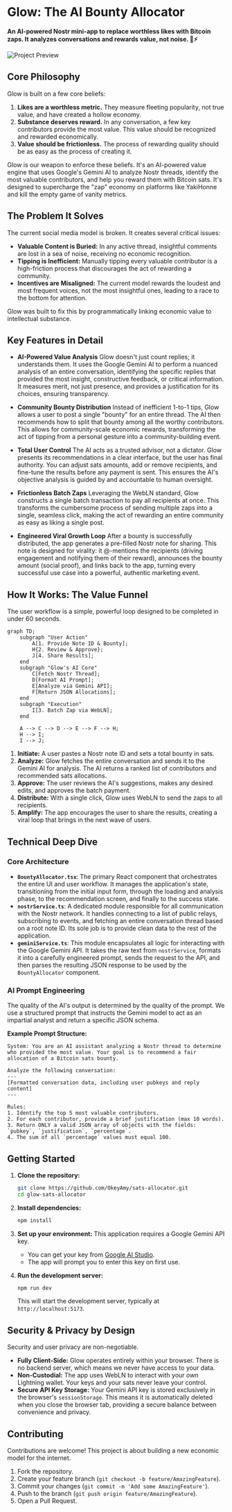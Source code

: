 # Glow: The AI Bounty Allocator

**An AI-powered Nostr mini-app to replace worthless likes with Bitcoin zaps. It analyzes conversations and rewards value, not noise. 🤖⚡️**

![Project Preview](public/preview.png)

## Core Philosophy

Glow is built on a few core beliefs:
1.  **Likes are a worthless metric.** They measure fleeting popularity, not true value, and have created a hollow economy.
2.  **Substance deserves reward.** In any conversation, a few key contributors provide the most value. This value should be recognized and rewarded economically.
3.  **Value should be frictionless.** The process of rewarding quality should be as easy as the process of creating it.

Glow is our weapon to enforce these beliefs. It's an AI-powered value engine that uses Google's Gemini AI to analyze Nostr threads, identify the most valuable contributors, and help you reward them with Bitcoin sats. It's designed to supercharge the "zap" economy on platforms like YakiHonne and kill the empty game of vanity metrics.

## The Problem It Solves

The current social media model is broken. It creates several critical issues:

-   **Valuable Content is Buried:** In any active thread, insightful comments are lost in a sea of noise, receiving no economic recognition.
-   **Tipping is Inefficient:** Manually tipping every valuable contributor is a high-friction process that discourages the act of rewarding a community.
-   **Incentives are Misaligned:** The current model rewards the loudest and most frequent voices, not the most insightful ones, leading to a race to the bottom for attention.

Glow was built to fix this by programmatically linking economic value to intellectual substance.

## Key Features in Detail

-   **AI-Powered Value Analysis**
    Glow doesn't just count replies; it understands them. It uses the Google Gemini AI to perform a nuanced analysis of an entire conversation, identifying the specific replies that provided the most insight, constructive feedback, or critical information. It measures merit, not just presence, and provides a justification for its choices, ensuring transparency.

-   **Community Bounty Distribution**
    Instead of inefficient 1-to-1 tips, Glow allows a user to post a single "bounty" for an entire thread. The AI then recommends how to split that bounty among all the worthy contributors. This allows for community-scale economic rewards, transforming the act of tipping from a personal gesture into a community-building event.

-   **Total User Control**
    The AI acts as a trusted advisor, not a dictator. Glow presents its recommendations in a clear interface, but the user has final authority. You can adjust sats amounts, add or remove recipients, and fine-tune the results before any payment is sent. This ensures the AI's objective analysis is guided by and accountable to human oversight.

-   **Frictionless Batch Zaps**
    Leveraging the WebLN standard, Glow constructs a single batch transaction to pay all recipients at once. This transforms the cumbersome process of sending multiple zaps into a single, seamless click, making the act of rewarding an entire community as easy as liking a single post.

-   **Engineered Viral Growth Loop**
    After a bounty is successfully distributed, the app generates a pre-filled Nostr note for sharing. This note is designed for virality: it @-mentions the recipients (driving engagement and notifying them of their reward), announces the bounty amount (social proof), and links back to the app, turning every successful use case into a powerful, authentic marketing event.

## How It Works: The Value Funnel

The user workflow is a simple, powerful loop designed to be completed in under 60 seconds.

```mermaid
graph TD;
    subgraph "User Action"
        A[1. Provide Note ID & Bounty];
        H{2. Review & Approve};
        J[4. Share Results];
    end
    subgraph "Glow's AI Core"
        C[Fetch Nostr Thread];
        D[Format AI Prompt];
        E[Analyze via Gemini API];
        F[Return JSON Allocations];
    end
    subgraph "Execution"
        I[3. Batch Zap via WebLN];
    end

    A --> C --> D --> E --> F --> H;
    H --> I;
    I --> J;
```

1.  **Initiate:** A user pastes a Nostr note ID and sets a total bounty in sats.
2.  **Analyze:** Glow fetches the entire conversation and sends it to the Gemini AI for analysis. The AI returns a ranked list of contributors and recommended sats allocations.
3.  **Approve:** The user reviews the AI's suggestions, makes any desired edits, and approves the batch payment.
4.  **Distribute:** With a single click, Glow uses WebLN to send the zaps to all recipients.
5.  **Amplify:** The app encourages the user to share the results, creating a viral loop that brings in the next wave of users.

## Technical Deep Dive

### Core Architecture

-   **`BountyAllocator.tsx`**: The primary React component that orchestrates the entire UI and user workflow. It manages the application's state, transitioning from the initial input form, through the loading and analysis phase, to the recommendation screen, and finally to the success state.
-   **`nostrService.ts`**: A dedicated module responsible for all communication with the Nostr network. It handles connecting to a list of public relays, subscribing to events, and fetching an entire conversation thread based on a root note ID. Its sole job is to provide clean data to the rest of the application.
-   **`geminiService.ts`**: This module encapsulates all logic for interacting with the Google Gemini API. It takes the raw text from `nostrService`, formats it into a carefully engineered prompt, sends the request to the API, and then parses the resulting JSON response to be used by the `BountyAllocator` component.

### AI Prompt Engineering

The quality of the AI's output is determined by the quality of the prompt. We use a structured prompt that instructs the Gemini model to act as an impartial analyst and return a specific JSON schema.

**Example Prompt Structure:**

```
System: You are an AI assistant analyzing a Nostr thread to determine who provided the most value. Your goal is to recommend a fair allocation of a Bitcoin sats bounty.

Analyze the following conversation:
---
[Formatted conversation data, including user pubkeys and reply content]
---

Rules:
1. Identify the top 5 most valuable contributors.
2. For each contributor, provide a brief justification (max 10 words).
3. Return ONLY a valid JSON array of objects with the fields: `pubkey`, `justification`, `percentage`.
4. The sum of all `percentage` values must equal 100.
```

## Getting Started

1.  **Clone the repository:**
    ```sh
    git clone https://github.com/OkeyAmy/sats-allocator.git
    cd glow-sats-allocator
    ```

2.  **Install dependencies:**
    ```sh
    npm install
    ```

3.  **Set up your environment:**
    This application requires a Google Gemini API key.
    -   You can get your key from [Google AI Studio](https://aistudio.google.com/app/apikey).
    -   The app will prompt you to enter this key on first use.

4.  **Run the development server:**
    ```sh
    npm run dev
    ```
    This will start the development server, typically at `http://localhost:5173`.

## Security & Privacy by Design

Security and user privacy are non-negotiable.
-   **Fully Client-Side:** Glow operates entirely within your browser. There is no backend server, which means we never have access to your data.
-   **Non-Custodial:** The app uses WebLN to interact with your *own* Lightning wallet. Your keys and your sats never leave your control.
-   **Secure API Key Storage:** Your Gemini API key is stored exclusively in the browser's `sessionStorage`. This means it is automatically deleted when you close the browser tab, providing a secure balance between convenience and privacy.

## Contributing

Contributions are welcome! This project is about building a new economic model for the internet.

1.  Fork the repository.
2.  Create your feature branch (`git checkout -b feature/AmazingFeature`).
3.  Commit your changes (`git commit -m 'Add some AmazingFeature'`).
4.  Push to the branch (`git push origin feature/AmazingFeature`).
5.  Open a Pull Request.
